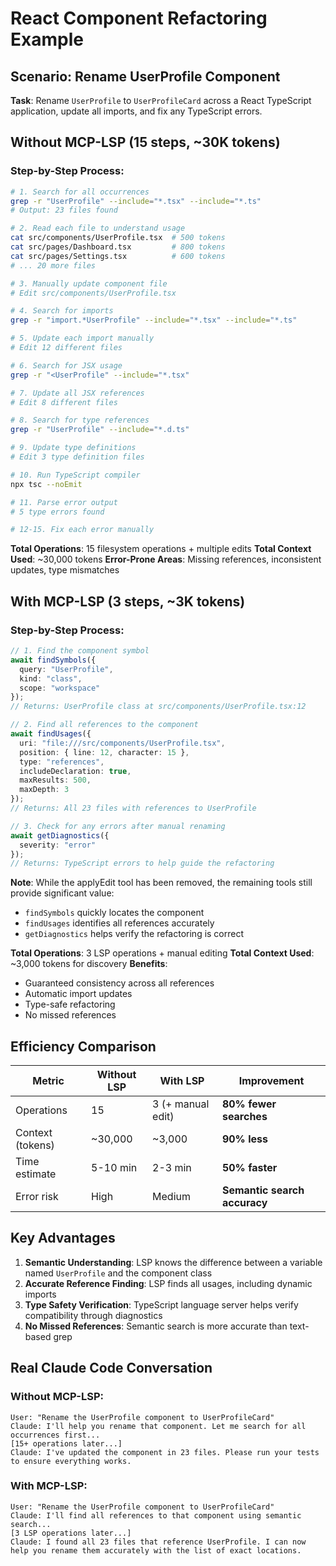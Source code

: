 # React Component Refactoring Example

## Scenario: Rename UserProfile Component

**Task**: Rename `UserProfile` to `UserProfileCard` across a React TypeScript application, update all imports, and fix any TypeScript errors.

## Without MCP-LSP (15 steps, ~30K tokens)

### Step-by-Step Process:
```bash
# 1. Search for all occurrences
grep -r "UserProfile" --include="*.tsx" --include="*.ts"
# Output: 23 files found

# 2. Read each file to understand usage
cat src/components/UserProfile.tsx  # 500 tokens
cat src/pages/Dashboard.tsx         # 800 tokens
cat src/pages/Settings.tsx          # 600 tokens
# ... 20 more files

# 3. Manually update component file
# Edit src/components/UserProfile.tsx

# 4. Search for imports
grep -r "import.*UserProfile" --include="*.tsx" --include="*.ts"

# 5. Update each import manually
# Edit 12 different files

# 6. Search for JSX usage
grep -r "<UserProfile" --include="*.tsx"

# 7. Update all JSX references
# Edit 8 different files

# 8. Search for type references
grep -r "UserProfile" --include="*.d.ts"

# 9. Update type definitions
# Edit 3 type definition files

# 10. Run TypeScript compiler
npx tsc --noEmit

# 11. Parse error output
# 5 type errors found

# 12-15. Fix each error manually
```

**Total Operations**: 15 filesystem operations + multiple edits
**Total Context Used**: ~30,000 tokens
**Error-Prone Areas**: Missing references, inconsistent updates, type mismatches

## With MCP-LSP (3 steps, ~3K tokens)

### Step-by-Step Process:
```typescript
// 1. Find the component symbol
await findSymbols({ 
  query: "UserProfile", 
  kind: "class",
  scope: "workspace"
});
// Returns: UserProfile class at src/components/UserProfile.tsx:12

// 2. Find all references to the component
await findUsages({
  uri: "file:///src/components/UserProfile.tsx",
  position: { line: 12, character: 15 },
  type: "references",
  includeDeclaration: true,
  maxResults: 500,
  maxDepth: 3
});
// Returns: All 23 files with references to UserProfile

// 3. Check for any errors after manual renaming
await getDiagnostics({ 
  severity: "error" 
});
// Returns: TypeScript errors to help guide the refactoring
```

**Note**: While the applyEdit tool has been removed, the remaining tools still provide significant value:
- `findSymbols` quickly locates the component
- `findUsages` identifies all references accurately
- `getDiagnostics` helps verify the refactoring is correct

**Total Operations**: 3 LSP operations + manual editing
**Total Context Used**: ~3,000 tokens for discovery
**Benefits**: 
- Guaranteed consistency across all references
- Automatic import updates
- Type-safe refactoring
- No missed references

## Efficiency Comparison

| Metric | Without LSP | With LSP | Improvement |
|--------|------------|----------|-------------|
| Operations | 15 | 3 (+ manual edit) | **80% fewer searches** |
| Context (tokens) | ~30,000 | ~3,000 | **90% less** |
| Time estimate | 5-10 min | 2-3 min | **50% faster** |
| Error risk | High | Medium | **Semantic search accuracy** |

## Key Advantages

1. **Semantic Understanding**: LSP knows the difference between a variable named `UserProfile` and the component class
2. **Accurate Reference Finding**: LSP finds all usages, including dynamic imports
3. **Type Safety Verification**: TypeScript language server helps verify compatibility through diagnostics
4. **No Missed References**: Semantic search is more accurate than text-based grep

## Real Claude Code Conversation

### Without MCP-LSP:
```
User: "Rename the UserProfile component to UserProfileCard"
Claude: I'll help you rename that component. Let me search for all occurrences first...
[15+ operations later...]
Claude: I've updated the component in 23 files. Please run your tests to ensure everything works.
```

### With MCP-LSP:
```
User: "Rename the UserProfile component to UserProfileCard"
Claude: I'll find all references to that component using semantic search...
[3 LSP operations later...]
Claude: I found all 23 files that reference UserProfile. I can now help you rename them accurately with the list of exact locations.
```